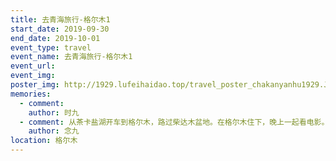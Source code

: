 ```yaml
---
title: 去青海旅行-格尔木1
start_date: 2019-09-30
end_date: 2019-10-01
event_type: travel
event_name: 去青海旅行-格尔木1
event_url: 
event_img: 
poster_img: http://1929.lufeihaidao.top/travel_poster_chakanyanhu1929.JPG 
memories:
  - comment: 
    author: 时九
  - comment: 从茶卡盐湖开车到格尔木，路过柴达木盆地。在格尔木住下，晚上一起看电影。
    author: 念九
location: 格尔木
---
```

